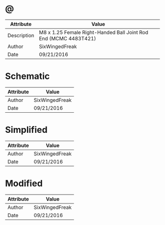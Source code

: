 # @
| Attribute | Value |
| ---  | ---     |
| Description | M8 x 1.25 Female Right-Handed Ball Joint Rod End (MCMC 4483T421) |
| Author | SixWingedFreak |
| Date | 09/21/2016 |
# Schematic
| Attribute | Value |
| ---  | ---     |
| Author | SixWingedFreak |
| Date | 09/21/2016 |
# Simplified
| Attribute | Value |
| ---  | ---     |
| Author | SixWingedFreak |
| Date | 09/21/2016 |
# Modified
| Attribute | Value |
| ---  | ---     |
| Author | SixWingedFreak |
| Date | 09/21/2016 |
